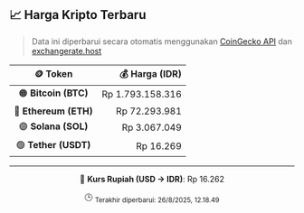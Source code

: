 

<!-- HARGA_KRIPTO -->
## 📈 Harga Kripto Terbaru

> Data ini diperbarui secara otomatis menggunakan [CoinGecko API](https://www.coingecko.com/) dan [exchangerate.host](https://exchangerate.host/)

<div align="center">

| 🪙 Token | 💰 Harga (IDR) |
|:------:|---------------:|
| 🟠 **Bitcoin (BTC)**   | Rp 1.793.158.316 |
| 🔵 **Ethereum (ETH)**  | Rp 72.293.981 |
| 🟣 **Solana (SOL)**    | Rp 3.067.049 |
| 🟢 **Tether (USDT)**   | Rp 16.269 |

---

💱 **Kurs Rupiah (USD → IDR)**: Rp 16.262

🕒 <sub>Terakhir diperbarui: 26/8/2025, 12.18.49</sub>

</div>
<!-- /HARGA_KRIPTO -->